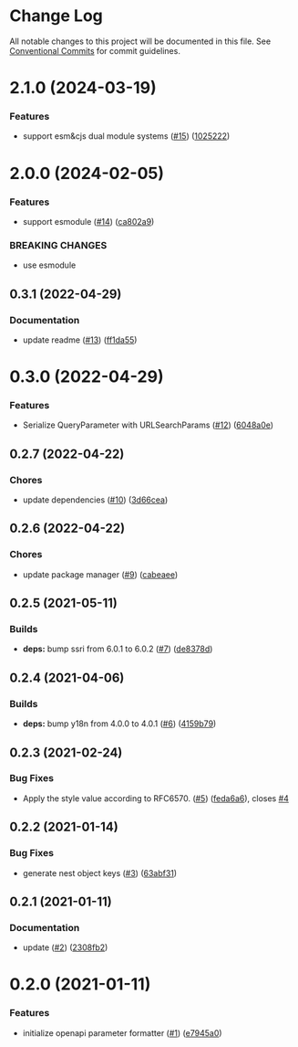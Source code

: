 # Change Log

All notable changes to this project will be documented in this file.
See [Conventional Commits](https://conventionalcommits.org) for commit guidelines.

<a name="2.1.0"></a>
# 2.1.0 (2024-03-19)


### Features

* support esm&cjs dual module systems ([#15](https://github.com/Himenon/openapi-parameter-formatter/issues/15)) ([1025222](https://github.com/Himenon/openapi-parameter-formatter/commit/1025222))





<a name="2.0.0"></a>
# 2.0.0 (2024-02-05)


### Features

* support esmodule ([#14](https://github.com/Himenon/openapi-parameter-formatter/issues/14)) ([ca802a9](https://github.com/Himenon/openapi-parameter-formatter/commit/ca802a9))


### BREAKING CHANGES

* use esmodule





<a name="0.3.1"></a>

## 0.3.1 (2022-04-29)

### Documentation

- update readme ([#13](https://github.com/Himenon/openapi-parameter-formatter/issues/13)) ([ff1da55](https://github.com/Himenon/openapi-parameter-formatter/commit/ff1da55))

<a name="0.3.0"></a>

# 0.3.0 (2022-04-29)

### Features

- Serialize QueryParameter with URLSearchParams ([#12](https://github.com/Himenon/openapi-parameter-formatter/issues/12)) ([6048a0e](https://github.com/Himenon/openapi-parameter-formatter/commit/6048a0e))

<a name="0.2.7"></a>

## 0.2.7 (2022-04-22)

### Chores

- update dependencies ([#10](https://github.com/Himenon/openapi-parameter-formatter/issues/10)) ([3d66cea](https://github.com/Himenon/openapi-parameter-formatter/commit/3d66cea))

<a name="0.2.6"></a>

## 0.2.6 (2022-04-22)

### Chores

- update package manager ([#9](https://github.com/Himenon/openapi-parameter-formatter/issues/9)) ([cabeaee](https://github.com/Himenon/openapi-parameter-formatter/commit/cabeaee))

<a name="0.2.5"></a>

## 0.2.5 (2021-05-11)

### Builds

- **deps:** bump ssri from 6.0.1 to 6.0.2 ([#7](https://github.com/Himenon/openapi-parameter-formatter/issues/7)) ([de8378d](https://github.com/Himenon/openapi-parameter-formatter/commit/de8378d))

<a name="0.2.4"></a>

## 0.2.4 (2021-04-06)

### Builds

- **deps:** bump y18n from 4.0.0 to 4.0.1 ([#6](https://github.com/Himenon/openapi-parameter-formatter/issues/6)) ([4159b79](https://github.com/Himenon/openapi-parameter-formatter/commit/4159b79))

<a name="0.2.3"></a>

## 0.2.3 (2021-02-24)

### Bug Fixes

- Apply the style value according to RFC6570. ([#5](https://github.com/Himenon/openapi-parameter-formatter/issues/5)) ([feda6a6](https://github.com/Himenon/openapi-parameter-formatter/commit/feda6a6)), closes [#4](https://github.com/Himenon/openapi-parameter-formatter/issues/4)

<a name="0.2.2"></a>

## 0.2.2 (2021-01-14)

### Bug Fixes

- generate nest object keys ([#3](https://github.com/Himenon/openapi-parameter-formatter/issues/3)) ([63abf31](https://github.com/Himenon/openapi-parameter-formatter/commit/63abf31))

<a name="0.2.1"></a>

## 0.2.1 (2021-01-11)

### Documentation

- update ([#2](https://github.com/Himenon/openapi-parameter-formatter/issues/2)) ([2308fb2](https://github.com/Himenon/openapi-parameter-formatter/commit/2308fb2))

<a name="0.2.0"></a>

# 0.2.0 (2021-01-11)

### Features

- initialize openapi parameter formatter ([#1](https://github.com/Himenon/openapi-parameter-formatter/issues/1)) ([e7945a0](https://github.com/Himenon/openapi-parameter-formatter/commit/e7945a0))
